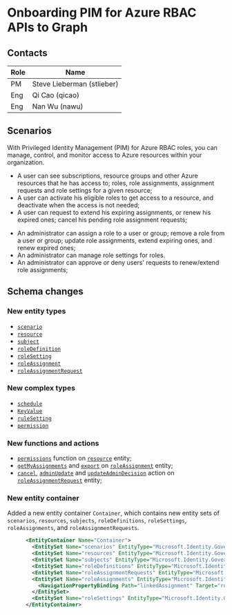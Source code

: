 # Onboarding PIM for Azure RBAC APIs to Graph

## Contacts

Role|Name
----|----------------------
PM  |Steve Lieberman  (stlieber)
Eng |Qi Cao (qicao)
Eng |Nan Wu (nawu)

## Scenarios
With Privileged Identity Management (PIM) for Azure RBAC roles, you can manage, control, and monitor access to Azure resources within your organization.
* A user can see subscriptions, resource groups and other Azure resources that he has access to; roles, role assignments, assignment requests and role settings for a given resource; 
* A user can activate his eligible roles to get access to a resource, and deactivate when the access is not needed;
* A user can request to extend his expiring assignments, or renew his expired ones; cancel his pending role assignment requests;
<!--
* A user can see a history of his activities on role assignments and activations.
-->
* An administrator can assign a role to a user or group; remove a role from a user or group; update role assignments, extend expiring ones, and renew expired ones; 
* An administrator can manage role settings for roles.
* An administrator can approve or deny users' requests to renew/extend role assignments; 
<!--
* An administrator can see the activity history of role assignments and activations of all users for a given resource;
* An administrator can also get alerts about changes in role assignments for a given resource, and also manage these alerts.
-->

## Schema changes

### New entity types
 <!-- *  [`tenant`](./resources/tenant.md) -->
 *  [`scenario`](./resources/scenario.md)
 *  [`resource`](./resources/resource.md)
 *  [`subject`](./resources/subject.md)
 *  [`roleDefinition`](./resources/roleDefinition.md)
 *  [`roleSetting`](./resources/roleSetting.md)
 *  [`roleAssignment`](./resources/roleAssignment.md)
 *  [`roleAssignmentRequest`](./resources/roleAssignmentRequest.md)
 <!--
 *  [`alert`](./resources/alert.md)
 *  [`alertSetting`](./resources/alertSetting.md)
 *  [`alertDefinition`](./resources/alertDefinition.md)
 *  [`activity`](./resources/activity.md)
 *  [`target`](./resources/target.md)
 -->

### New complex types
* [`schedule`](./resources/schedule.md)
* [`KeyValue`](./resources/KeyValue.md)
* [`ruleSetting`](./resources/ruleSetting.md)
* [`permission`](./resources/permission.md)
<!--
* [`KeyValueList`](./resources/KeyValueList.md)
* [`recurrence`](./resources/recurrence.md)
* [`recurrenceItem`](./resources/recurrenceItem.md)
* [`recurrenceExclusion`](./resources/recurrenceExclusion.md)
* [`recurrenceType`](./resources/recurrenceType.md)
-->


### New functions and actions

* [`permissions`](./api/resource_permissions.md) function on [`resource`](./resources/resource.md) entity;
*    [`getMyAssignments`](./api/roleassignment_getMyAssignments.md) and [`export`](./api/roleassignment_export.md) on [`roleAssignment`](./resources/roleAssignment.md) entity;
*   [`cancel`](./api/roleassignmentrequest_cancel.md), [`adminUpdate`](./api/roleassignmentrequest_adminupdate.md) and [`updateAdminDecision`](./api/roleassignmentrequest_updateadmindecision) action on [`roleAssignmentRequest`](./resources/roleAssignmentRequest.md) entity;
<!--
* [`export`](./api/activity_export.md) and [`getExpiredAssignmentAudits`](./api/activity_getexpiredassignmentaudits.md) on [`activity`](./resources/activity.md) entity;  
*   [`refresh`](./api/alert_refresh.md), [`deactivate`](./api/alert_deactivate.md), [`disable`](./api/alert_disable.md), [`enable`](./api/alert_enable.md), and [`fix`](./api/alert_fix.md) actions on [`alert`](./resources/alert.md) entity;  
-->  

### New entity container

 Added a new entity container `Container`, which contains new entity sets of 
 `scenarios`, `resources`, `subjects`, `roleDefinitions`, `roleSettings`, `roleAssignments`, and `roleAssignmentRequests`.
<!-- `registration`, `alerts`, and `activities` -->

```xml
      <EntityContainer Name="Container">
        <EntitySet Name="scenarios" EntityType="Microsoft.Identity.Governance.Common.Data.ExternalModels.V1.scenario" />
        <EntitySet Name="resources" EntityType="Microsoft.Identity.Governance.Common.Data.ExternalModels.V1.resource" />
        <EntitySet Name="subjects" EntityType="Microsoft.Identity.Governance.Common.Data.ExternalModels.V1.subject" />
        <EntitySet Name="roleDefinitions" EntityType="Microsoft.Identity.Governance.Common.Data.ExternalModels.V1.roleDefinition" />
        <EntitySet Name="roleAssignmentRequests" EntityType="Microsoft.Identity.Governance.Common.Data.ExternalModels.V1.roleAssignmentRequest" />
        <EntitySet Name="roleAssignments" EntityType="Microsoft.Identity.Governance.Common.Data.ExternalModels.V1.roleAssignment">
          <NavigationPropertyBinding Path="linkedAssignment" Target="roleAssignments" />
        </EntitySet>
        <EntitySet Name="roleSettings" EntityType="Microsoft.Identity.Governance.Common.Data.ExternalModels.V1.roleSetting" />
      </EntityContainer>
```


